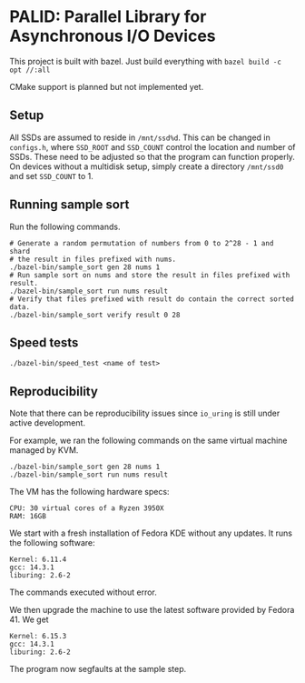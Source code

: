 # PALID: Parallel Library for Asynchronous I/O Devices

This project is built with bazel. Just build everything with `bazel build -c opt //:all`

CMake support is planned but not implemented yet.

## Setup 

All SSDs are assumed to reside in `/mnt/ssd%d`. This can be changed in `configs.h`, where `SSD_ROOT` and `SSD_COUNT` control the location and number of SSDs. These need to be adjusted so that the program can function properly. On devices without a multidisk setup, simply create a directory `/mnt/ssd0` and set `SSD_COUNT` to 1.

## Running sample sort
Run the following commands.

```shell
# Generate a random permutation of numbers from 0 to 2^28 - 1 and shard
# the result in files prefixed with nums.
./bazel-bin/sample_sort gen 28 nums 1
# Run sample sort on nums and store the result in files prefixed with result.
./bazel-bin/sample_sort run nums result
# Verify that files prefixed with result do contain the correct sorted data.
./bazel-bin/sample_sort verify result 0 28
```

## Speed tests
```shell
./bazel-bin/speed_test <name of test>
```

## Reproducibility

Note that there can be reproducibility issues since `io_uring` is still under active development.

For example, we ran the following commands on the same virtual machine managed by KVM.
```shell
./bazel-bin/sample_sort gen 28 nums 1
./bazel-bin/sample_sort run nums result
```

The VM has the following hardware specs:
```
CPU: 30 virtual cores of a Ryzen 3950X
RAM: 16GB
```

We start with a fresh installation of Fedora KDE without any updates. It runs the following software:
```
Kernel: 6.11.4
gcc: 14.3.1
liburing: 2.6-2
```

The commands executed without error.

We then upgrade the machine to use the latest software provided by Fedora 41. We get
```
Kernel: 6.15.3
gcc: 14.3.1
liburing: 2.6-2
```
The program now segfaults at the sample step.

